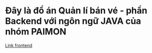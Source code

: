 # Đây là đồ án Quản lí bán vé - phần Backend với ngôn ngữ JAVA của nhóm PAIMON

[Link frontend](https://github.com/RioRichard/NhaXePaimonFE)